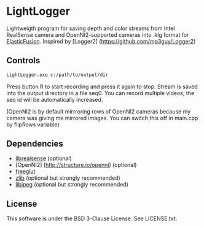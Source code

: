 # LightLogger #

Lightweigth program for saving depth and color streams from Intel RealSense camera and OpenNI2-supported cameras into .klg format for [ElasticFusion](https://github.com/mp3guy/ElasticFusion). 
Inspired by [Logger2] (https://github.com/mp3guy/Logger2)

## Controls ##

```bash
LightLogger.exe c:/path/to/output/dir
```

Press button R to start recording and press it again to stop. 
Stream is saved into the output directory in a file seq0. You can record multiple videos; the seq id will be automatically increased.

(OpenNI2 is by default mirrroring rows of OpenNI2 cameras because my camera was giving me mirrored images. You can switch this off in main.cpp by flipRows variable)

## Dependencies ##

* [librealsense](https://github.com/IntelRealSense/librealsense) (optional)
* [OpenNI2] (http://structure.io/openni) (optional)
* [freeglut](http://freeglut.sourceforge.net/)
* [zlib](https://github.com/madler/zlib.git) (optional but strongly recommended)
* [libjpeg](https://github.com/LuaDist/libjpeg.git) (optional but strongly recommended)

## License ##

This software is under the BSD 3-Clause License. See LICENSE.txt.
